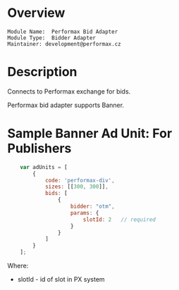 # Overview

```
Module Name:  Performax Bid Adapter
Module Type:  Bidder Adapter
Maintainer: development@performax.cz
```

# Description

Connects to Performax exchange for bids.

Performax bid adapter supports Banner.


# Sample Banner Ad Unit: For Publishers

```javascript
    var adUnits = [
        {
            code: 'performax-div',
            sizes: [[300, 300]],
            bids: [
                {
                    bidder: "otm",
                    params: {
                        slotId: 2   // required
                    }
                }
            ]
        }
    ];
```

Where:
* slotId - id of slot in PX system
